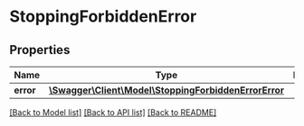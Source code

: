 # StoppingForbiddenError

## Properties
Name | Type | Description | Notes
------------ | ------------- | ------------- | -------------
**error** | [**\Swagger\Client\Model\StoppingForbiddenErrorError**](StoppingForbiddenErrorError.md) |  | [optional] 

[[Back to Model list]](../../README.md#documentation-for-models) [[Back to API list]](../../README.md#documentation-for-api-endpoints) [[Back to README]](../../README.md)

